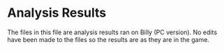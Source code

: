 # Analysis Results

The files in this file are analysis results ran on Billy (PC version). No edits have been made to the files so the results are as they are in the game.
